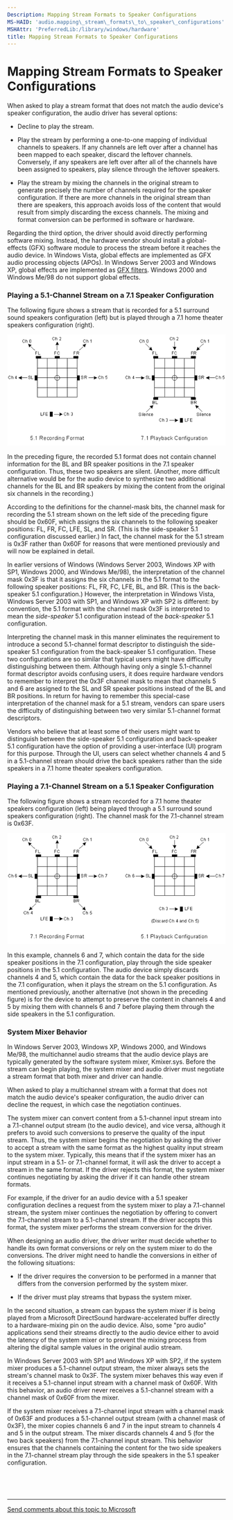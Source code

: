 ```yaml
---
Description: Mapping Stream Formats to Speaker Configurations
MS-HAID: 'audio.mapping\_stream\_formats\_to\_speaker\_configurations'
MSHAttr: 'PreferredLib:/library/windows/hardware'
title: Mapping Stream Formats to Speaker Configurations
---
```


# Mapping Stream Formats to Speaker Configurations


When asked to play a stream format that does not match the audio device's speaker configuration, the audio driver has several options:

-   Decline to play the stream.

-   Play the stream by performing a one-to-one mapping of individual channels to speakers. If any channels are left over after a channel has been mapped to each speaker, discard the leftover channels. Conversely, if any speakers are left over after all of the channels have been assigned to speakers, play silence through the leftover speakers.

-   Play the stream by mixing the channels in the original stream to generate precisely the number of channels required for the speaker configuration. If there are more channels in the original stream than there are speakers, this approach avoids loss of the content that would result from simply discarding the excess channels. The mixing and format conversion can be performed in software or hardware.

Regarding the third option, the driver should avoid directly performing software mixing. Instead, the hardware vendor should install a global-effects (GFX) software module to process the stream before it reaches the audio device. In Windows Vista, global effects are implemented as GFX audio processing objects (APOs). In Windows Server 2003 and Windows XP, global effects are implemented as [GFX filters](gfx-filters.md). Windows 2000 and Windows Me/98 do not support global effects.

### <span id="playing_a_5_1_channel_stream_on_a_7_1_speaker_configuration"></span><span id="PLAYING_A_5_1_CHANNEL_STREAM_ON_A_7_1_SPEAKER_CONFIGURATION"></span>Playing a 5.1-Channel Stream on a 7.1 Speaker Configuration

The following figure shows a stream that is recorded for a 5.1 surround sound speakers configuration (left) but is played through a 7.1 home theater speakers configuration (right).

![diagram illustrating playing a 5.1 stream on a 7.1 speaker configuration](images/spkrcfg5.png)

In the preceding figure, the recorded 5.1 format does not contain channel information for the BL and BR speaker positions in the 7.1 speaker configuration. Thus, these two speakers are silent. (Another, more difficult alternative would be for the audio device to synthesize two additional channels for the BL and BR speakers by mixing the content from the original six channels in the recording.)

According to the definitions for the channel-mask bits, the channel mask for recording the 5.1 stream shown on the left side of the preceding figure should be 0x60F, which assigns the six channels to the following speaker positions: FL, FR, FC, LFE, SL, and SR. (This is the side-speaker 5.1 configuration discussed earlier.) In fact, the channel mask for the 5.1 stream is 0x3F rather than 0x60F for reasons that were mentioned previously and will now be explained in detail.

In earlier versions of Windows (Windows Server 2003, Windows XP with SP1, Windows 2000, and Windows Me/98), the interpretation of the channel mask 0x3F is that it assigns the six channels in the 5.1 format to the following speaker positions: FL, FR, FC, LFE, BL, and BR. (This is the back-speaker 5.1 configuration.) However, the interpretation in Windows Vista, Windows Server 2003 with SP1, and Windows XP with SP2 is different: by convention, the 5.1 format with the channel mask 0x3F is interpreted to mean the *side-speaker* 5.1 configuration instead of the *back-speaker* 5.1 configuration.

Interpreting the channel mask in this manner eliminates the requirement to introduce a second 5.1-channel format descriptor to distinguish the side-speaker 5.1 configuration from the back-speaker 5.1 configuration. These two configurations are so similar that typical users might have difficulty distinguishing between them. Although having only a single 5.1-channel format descriptor avoids confusing users, it does require hardware vendors to remember to interpret the 0x3F channel mask to mean that channels 5 and 6 are assigned to the SL and SR speaker positions instead of the BL and BR positions. In return for having to remember this special-case interpretation of the channel mask for a 5.1 stream, vendors can spare users the difficulty of distinguishing between two very similar 5.1-channel format descriptors.

Vendors who believe that at least some of their users might want to distinguish between the side-speaker 5.1 configuration and back-speaker 5.1 configuration have the option of providing a user-interface (UI) program for this purpose. Through the UI, users can select whether channels 4 and 5 in a 5.1-channel stream should drive the back speakers rather than the side speakers in a 7.1 home theater speakers configuration.

### <span id="playing_a_7_1_channel_stream_on_a_5_1_speaker_configuration"></span><span id="PLAYING_A_7_1_CHANNEL_STREAM_ON_A_5_1_SPEAKER_CONFIGURATION"></span>Playing a 7.1-Channel Stream on a 5.1 Speaker Configuration

The following figure shows a stream recorded for a 7.1 home theater speakers configuration (left) being played through a 5.1 surround sound speakers configuration (right). The channel mask for the 7.1-channel stream is 0x63F.

![diagram illustrating playing a 7.1 stream on a 5.1 speaker configuration](images/spkrcfg6.png)

In this example, channels 6 and 7, which contain the data for the side speaker positions in the 7.1 configuration, play through the side speaker positions in the 5.1 configuration. The audio device simply discards channels 4 and 5, which contain the data for the back speaker positions in the 7.1 configuration, when it plays the stream on the 5.1 configuration. As mentioned previously, another alternative (not shown in the preceding figure) is for the device to attempt to preserve the content in channels 4 and 5 by mixing them with channels 6 and 7 before playing them through the side speakers in the 5.1 configuration.

### <span id="system_mixer_behavior"></span><span id="SYSTEM_MIXER_BEHAVIOR"></span>System Mixer Behavior

In Windows Server 2003, Windows XP, Windows 2000, and Windows Me/98, the multichannel audio streams that the audio device plays are typically generated by the software system mixer, Kmixer.sys. Before the stream can begin playing, the system mixer and audio driver must negotiate a stream format that both mixer and driver can handle.

When asked to play a multichannel stream with a format that does not match the audio device's speaker configuration, the audio driver can decline the request, in which case the negotiation continues.

The system mixer can convert content from a 5.1-channel input stream into a 7.1-channel output stream (to the audio device), and vice versa, although it prefers to avoid such conversions to preserve the quality of the input stream. Thus, the system mixer begins the negotiation by asking the driver to accept a stream with the same format as the highest quality input stream to the system mixer. Typically, this means that if the system mixer has an input stream in a 5.1- or 7.1-channel format, it will ask the driver to accept a stream in the same format. If the driver rejects this format, the system mixer continues negotiating by asking the driver if it can handle other stream formats.

For example, if the driver for an audio device with a 5.1 speaker configuration declines a request from the system mixer to play a 7.1-channel stream, the system mixer continues the negotiation by offering to convert the 7.1-channel stream to a 5.1-channel stream. If the driver accepts this format, the system mixer performs the stream conversion for the driver.

When designing an audio driver, the driver writer must decide whether to handle its own format conversions or rely on the system mixer to do the conversions. The driver might need to handle the conversions in either of the following situations:

-   If the driver requires the conversion to be performed in a manner that differs from the conversion performed by the system mixer.

-   If the driver must play streams that bypass the system mixer.

In the second situation, a stream can bypass the system mixer if is being played from a Microsoft DirectSound hardware-accelerated buffer directly to a hardware-mixing pin on the audio device. Also, some "pro audio" applications send their streams directly to the audio device either to avoid the latency of the system mixer or to prevent the mixing process from altering the digital sample values in the original audio stream.

In Windows Server 2003 with SP1 and Windows XP with SP2, if the system mixer produces a 5.1-channel output stream, the mixer always sets the stream's channel mask to 0x3F. The system mixer behaves this way even if it receives a 5.1-channel input stream with a channel mask of 0x60F. With this behavior, an audio driver never receives a 5.1-channel stream with a channel mask of 0x60F from the mixer.

If the system mixer receives a 7.1-channel input stream with a channel mask of 0x63F and produces a 5.1-channel output stream (with a channel mask of 0x3F), the mixer copies channels 6 and 7 in the input stream to channels 4 and 5 in the output stream. The mixer discards channels 4 and 5 (for the two back speakers) from the 7.1-channel input stream. This behavior ensures that the channels containing the content for the two side speakers in the 7.1-channel stream play through the side speakers in the 5.1 speaker configuration.

 

 


--------------------
[Send comments about this topic to Microsoft](mailto:wsddocfb@microsoft.com?subject=Documentation%20feedback%20[audio\audio]:%20Mapping%20Stream%20Formats%20to%20Speaker%20Configurations%20%20RELEASE:%20%287/14/2016%29&body=%0A%0APRIVACY%20STATEMENT%0A%0AWe%20use%20your%20feedback%20to%20improve%20the%20documentation.%20We%20don't%20use%20your%20email%20address%20for%20any%20other%20purpose,%20and%20we'll%20remove%20your%20email%20address%20from%20our%20system%20after%20the%20issue%20that%20you're%20reporting%20is%20fixed.%20While%20we're%20working%20to%20fix%20this%20issue,%20we%20might%20send%20you%20an%20email%20message%20to%20ask%20for%20more%20info.%20Later,%20we%20might%20also%20send%20you%20an%20email%20message%20to%20let%20you%20know%20that%20we've%20addressed%20your%20feedback.%0A%0AFor%20more%20info%20about%20Microsoft's%20privacy%20policy,%20see%20http://privacy.microsoft.com/en-us/default.aspx. "Send comments about this topic to Microsoft")


